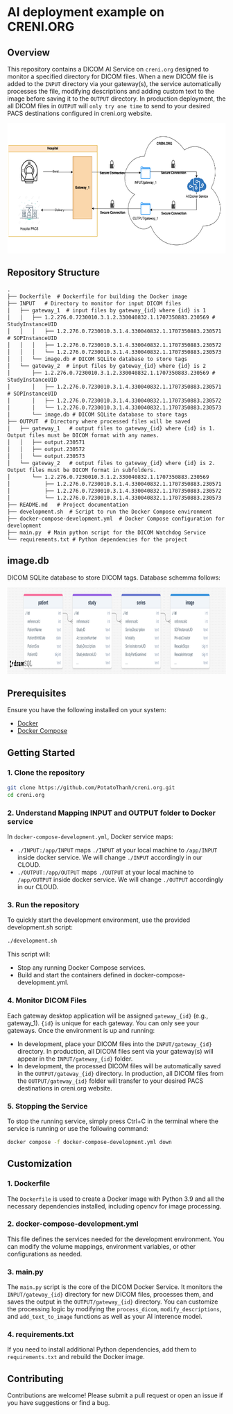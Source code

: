 # AI deployment example on CRENI.ORG

## Overview

This repository contains a DICOM AI Service on `creni.org` designed to monitor a specified directory for DICOM files. When a new DICOM file is added to the `INPUT` directory via your gateway(s), the service automatically processes the file, modifying descriptions and adding custom text to the image before saving it to the `OUTPUT` directory. In production deployment, the all DICOM files in `OUTPUT` will `only try one time` to send to your desired PACS destinations configured in creni.org website.

<p align="center">
<img src="assets/overview.png" height="300" >
</p>

## Repository Structure

```
.
├── Dockerfile  # Dockerfile for building the Docker image
├── INPUT   # Directory to monitor for input DICOM files
│   ├── gateway_1  # input files by gateway_{id} where {id} is 1
│   │   ├── 1.2.276.0.7230010.3.1.2.330040832.1.1707350883.230569 # StudyInstanceUID
│   │   │   ├── 1.2.276.0.7230010.3.1.4.330040832.1.1707350883.230571 # SOPInstanceUID
│   │   │   ├── 1.2.276.0.7230010.3.1.4.330040832.1.1707350883.230572
│   │   │   └── 1.2.276.0.7230010.3.1.4.330040832.1.1707350883.230573
│   │   └── image.db # DICOM SQLite database to store tags
│   └── gateway_2  # input files by gateway_{id} where {id} is 2
│       ├── 1.2.276.0.7230010.3.1.2.330040832.1.1707350883.230569 # StudyInstanceUID
│       │   ├── 1.2.276.0.7230010.3.1.4.330040832.1.1707350883.230571  # SOPInstanceUID
│       │   ├── 1.2.276.0.7230010.3.1.4.330040832.1.1707350883.230572
│       │   └── 1.2.276.0.7230010.3.1.4.330040832.1.1707350883.230573
│       └── image.db # DICOM SQLite database to store tags
├── OUTPUT  # Directory where processed files will be saved
│   ├── gateway_1   # output files to gateway_{id} where {id} is 1. Output files must be DICOM format with any names.
│   │   ├── output.230571
│   │   ├── output.230572
│   │   └── output.230573
│   └── gateway_2   # output files to gateway_{id} where {id} is 2. Output files must be DICOM format in subfolders.
│       └── 1.2.276.0.7230010.3.1.2.330040832.1.1707350883.230569
│           ├── 1.2.276.0.7230010.3.1.4.330040832.1.1707350883.230571
│           ├── 1.2.276.0.7230010.3.1.4.330040832.1.1707350883.230572
│           └── 1.2.276.0.7230010.3.1.4.330040832.1.1707350883.230573
├── README.md   # Project documentation
├── development.sh  # Script to run the Docker Compose environment
├── docker-compose-development.yml  # Docker Compose configuration for development
├── main.py  # Main python script for the DICOM Watchdog Service
└── requirements.txt # Python dependencies for the project
```

## image.db

DICOM SQLite database to store DICOM tags. Database schemma follows:

<p align="center">
<img src="assets/imagedb.png" height="200" >
</p>

## Prerequisites

Ensure you have the following installed on your system:

- [Docker](https://www.docker.com/get-started)
- [Docker Compose](https://docs.docker.com/compose/install/)

## Getting Started

### 1. Clone the repository

```bash
git clone https://github.com/PotatoThanh/creni.org.git
cd creni.org
```

### 2. Understand Mapping INPUT and OUTPUT folder to Docker service

In `docker-compose-development.yml`, Docker service maps:

- `./INPUT:/app/INPUT` maps `./INPUT` at your local machine to `/app/INPUT` inside docker service. We will change `./INPUT` accordingly in our CLOUD.
- `./OUTPUT:/app/OUTPUT` maps `./OUTPUT` at your local machine to `/app/OUTPUT` inside docker service. We will change `./OUTPUT` accordingly in our CLOUD.

### 3. Run the repository

To quickly start the development environment, use the provided development.sh script:

```bash
./development.sh
```

This script will:

- Stop any running Docker Compose services.
- Build and start the containers defined in docker-compose-development.yml.

### 4. Monitor DICOM Files

Each gateway desktop application will be assigned `gateway_{id}` (e.g., gateway_1). `{id}` is unique for each gateway. You can only see your gateways.
Once the environment is up and running:

- In development, place your DICOM files into the `INPUT/gateway_{id}` directory. In production, all DICOM files sent via your gateway(s) will appear in the `INPUT/gateway_{id}` folder.
- In development, the processed DICOM files will be automatically saved in the `OUTPUT/gateway_{id}` directory. In production, all DICOM files from the `OUTPUT/gateway_{id}` folder will transfer to your desired PACS destinations in creni.org website.

### 5. Stopping the Service

To stop the running service, simply press Ctrl+C in the terminal where the service is running or use the following command:

```bash
docker compose -f docker-compose-development.yml down
```

## Customization

### 1. Dockerfile

The `Dockerfile` is used to create a Docker image with Python 3.9 and all the necessary dependencies installed, including opencv for image processing.

### 2. docker-compose-development.yml

This file defines the services needed for the development environment. You can modify the volume mappings, environment variables, or other configurations as needed.

### 3. main.py

The `main.py` script is the core of the DICOM Docker Service. It monitors the `INPUT/gateway_{id}` directory for new DICOM files, processes them, and saves the output in the `OUTPUT/gateway_{id}` directory. You can customize the processing logic by modifying the `process_dicom`, `modify_descriptions`, and `add_text_to_image` functions as well as your AI interence model.

### 4. requirements.txt

If you need to install additional Python dependencies, add them to `requirements.txt` and rebuild the Docker image.

## Contributing

Contributions are welcome! Please submit a pull request or open an issue if you have suggestions or find a bug.
